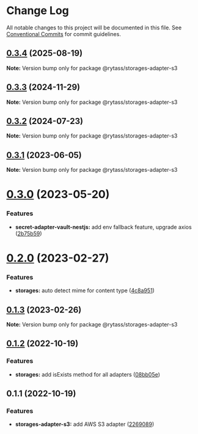 # Change Log

All notable changes to this project will be documented in this file.
See [Conventional Commits](https://conventionalcommits.org) for commit guidelines.

## [0.3.4](https://github.com/Rytass/Utils/compare/@rytass/storages-adapter-s3@0.3.3...@rytass/storages-adapter-s3@0.3.4) (2025-08-19)

**Note:** Version bump only for package @rytass/storages-adapter-s3

## [0.3.3](https://github.com/Rytass/Utils/compare/@rytass/storages-adapter-s3@0.3.2...@rytass/storages-adapter-s3@0.3.3) (2024-11-29)

**Note:** Version bump only for package @rytass/storages-adapter-s3

## [0.3.2](https://github.com/Rytass/Utils/compare/@rytass/storages-adapter-s3@0.3.1...@rytass/storages-adapter-s3@0.3.2) (2024-07-23)

**Note:** Version bump only for package @rytass/storages-adapter-s3

## [0.3.1](https://github.com/Rytass/Utils/compare/@rytass/storages-adapter-s3@0.3.0...@rytass/storages-adapter-s3@0.3.1) (2023-06-05)

**Note:** Version bump only for package @rytass/storages-adapter-s3

# [0.3.0](https://github.com/Rytass/Utils/compare/@rytass/storages-adapter-s3@0.2.0...@rytass/storages-adapter-s3@0.3.0) (2023-05-20)

### Features

- **secret-adapter-vault-nestjs:** add env fallback feature, upgrade axios ([2b75b59](https://github.com/Rytass/Utils/commit/2b75b59926ad024a8c549bfdecaf49835df5a6f5))

# [0.2.0](https://github.com/Rytass/Utils/compare/@rytass/storages-adapter-s3@0.1.3...@rytass/storages-adapter-s3@0.2.0) (2023-02-27)

### Features

- **storages:** auto detect mime for content type ([4c8a951](https://github.com/Rytass/Utils/commit/4c8a9515a1852d8431a6e9e1345d79b3e652de0c))

## [0.1.3](https://github.com/Rytass/Utils/compare/@rytass/storages-adapter-s3@0.1.2...@rytass/storages-adapter-s3@0.1.3) (2023-02-26)

**Note:** Version bump only for package @rytass/storages-adapter-s3

## [0.1.2](https://github.com/Rytass/Utils/compare/@rytass/storages-adapter-s3@0.1.1...@rytass/storages-adapter-s3@0.1.2) (2022-10-19)

### Features

- **storages:** add isExists method for all adapters ([08bb05e](https://github.com/Rytass/Utils/commit/08bb05e669004dcc3a4f3e219a0c363ce9e9ef1a))

## 0.1.1 (2022-10-19)

### Features

- **storages-adapter-s3:** add AWS S3 adapter ([2269089](https://github.com/Rytass/Utils/commit/2269089b63bc387662c558123525a91a26a36e17))
